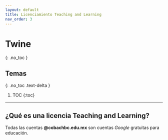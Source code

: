```yaml
---
layout: default
title: Licenciamiento Teaching and Learning
nav_order: 3
---
```


# Twine
{: .no_toc }

## Temas
{: .no_toc .text-delta }

1. TOC
{:toc}

---

## ¿Qué es una licencia Teaching and Learning?

Todas las cuentas **@cobachbc.edu.mx** son cuentas _Google_ gratuitas para educación. 